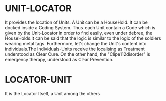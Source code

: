 # UNIT-LOCATOR
It provides the location of Units.
A Unit can be a HouseHold.
It can be docked inside a Coding System.
Thus, each Unit contain a Code which is given by the Unit-Locator in order to find easily, even under debree, the HouseHolds.It can be said that the logic is similar to the logic of the soldiers wearing metal tags. Furthermore, let's change the Unit's content into individuals.The Individuals-Units receive the localising as Treatment understood as Clear Cure. On the other hand, the "Clipe112disorder" is emergency therapy, understood as Clear Prevention.

# LOCATOR-UNIT
It is the Locator Itself, a Unit among the others
